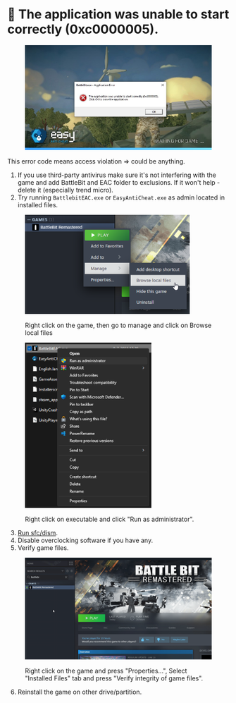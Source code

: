 # 🔘 The application was unable to start correctly (0xc0000005).

<figure><img src="../.gitbook/assets/0xc0000005.jpg" alt=""><figcaption></figcaption></figure>

This error code means access violation => could be anything.

1. If you use third-party antivirus make sure it's not interfering with the game and add BattleBit and EAC folder to exclusions. If it won't help - delete it (especially trend micro).
2. Try running `BattlebitEAC.exe` or `EasyAntiCheat.exe` as admin located in installed files.

<figure><img src="../.gitbook/assets/browse (1).png" alt="" width="374"><figcaption><p>Right click on the game, then go to manage and click on Browse local files</p></figcaption></figure>

<figure><img src="../.gitbook/assets/runasadmin.png" alt="" width="287"><figcaption><p>Right click on executable and click "Run as administrator".</p></figcaption></figure>

3. [Run sfc/dism](../other/running-sfc-dism.md).
4. Disable overclocking software if you have any.
5. Verify game files.

<figure><img src="../.gitbook/assets/BBR_Validation (1).gif" alt="" width="563"><figcaption><p>Right click on the game and press "Properties...", Select "Installed Files" tab and press "Verify integrity of game files".</p></figcaption></figure>

6. Reinstall the game on other drive/partition.
